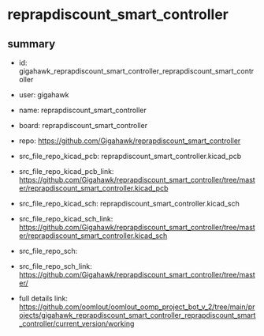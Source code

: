 # reprapdiscount_smart_controller
 
## summary 
* id: gigahawk_reprapdiscount_smart_controller_reprapdiscount_smart_controller
* user: gigahawk
* name: reprapdiscount_smart_controller
* board: reprapdiscount_smart_controller
* repo: https://github.com/Gigahawk/reprapdiscount_smart_controller
* src_file_repo_kicad_pcb: reprapdiscount_smart_controller.kicad_pcb
* src_file_repo_kicad_pcb_link: https://github.com/Gigahawk/reprapdiscount_smart_controller/tree/master/reprapdiscount_smart_controller.kicad_pcb
* src_file_repo_kicad_sch: reprapdiscount_smart_controller.kicad_sch
* src_file_repo_kicad_sch_link: https://github.com/Gigahawk/reprapdiscount_smart_controller/tree/master/reprapdiscount_smart_controller.kicad_sch

* src_file_repo_sch: 
* src_file_repo_sch_link: https://github.com/Gigahawk/reprapdiscount_smart_controller/tree/master/
* full details link: https://github.com/oomlout/oomlout_oomp_project_bot_v_2/tree/main/projects/gigahawk_reprapdiscount_smart_controller_reprapdiscount_smart_controller/current_version/working  







